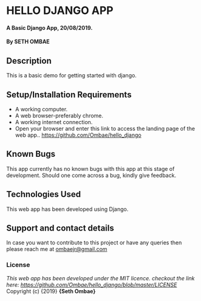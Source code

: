 # HELLO DJANGO APP
#### A Basic Django App, 20/08/2019.
#### By **SETH OMBAE**

## Description
This is a basic demo for getting started with django.

## Setup/Installation Requirements
* A working computer.
* A web browser-preferably chrome.
* A working internet connection.
* Open your browser and enter this link to access the landing page of the web app.. https://github.com/Ombae/hello_django


## Known Bugs
This app currently has no known bugs with this app at this stage of development. Should one come across a bug, kindly give feedback.

## Technologies Used
This web app has been developed using Django.

## Support and contact details
In case you want to contribute to this project or have any queries then please reach me at ombaejr@gmail.com

### License
*This web app has been developed under the MIT licence. checkout the link here:  https://github.com/Ombae/hello_django/blob/master/LICENSE*
Copyright (c) {2019} **{Seth Ombae}**
